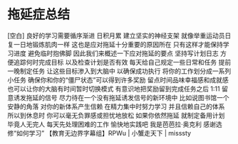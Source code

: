 # 拖延症总结

[空白] 良好的学习需要循序渐进 日积月累 建立坚实的神经支架 就像举重运动员日复一日地锻炼肌肉一样 这也是应对拖延十分重要的原因所在 只有这样才能保持学习进度 避免临时抱佛脚 因此我们来概述一下应对拖延的要点 坚持写计划日志 方便追踪何时完成目标 以及检查计划是否有效 每天给自己规定一些日常和任务 提前一晚制定任务 让这些目标渗入到大脑中 以确保成功执行 将你的工作划分成一系列小任务 确保你和你的“僵尸状态”可以得到许多奖励 留点时间品味幸福感和成就感 也可以让你的大脑有时间暂时切换模式 有意识地把奖励留到完成任务之后
1:11
留意诱发拖延的信号 尽力待在一个没有拖延诱发信号的新环境中 比如说图书馆一个安静的角落 对你的新体系产生信赖 在精力集中时努力学习 并且信赖自己的体系 所以到休息时 你可以毫无负罪感或担忧地放松 如果你依然拖延 就制定备用计划 毕竟人无完人 每天先处理困难的工作 愉快地实践吧 我是芭芭拉·奥克利 感谢选修“如何学习” 【教育无边界字幕组】RPWu | 小蟹走天下 | misssty
